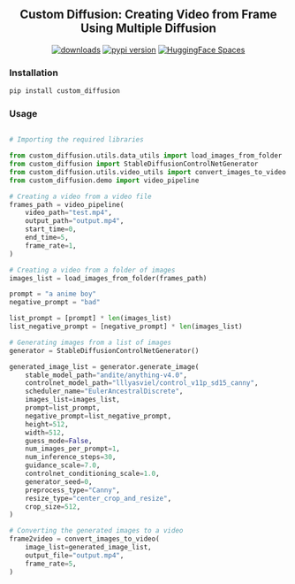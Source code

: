 <div align="center">
<h2>
Custom Diffusion: Creating Video from Frame Using Multiple Diffusion
</h2>
<div>
    <a href="https://pepy.tech/project/custom_diffusion"><img src="https://pepy.tech/badge/custom_diffusion" alt="downloads"></a>
    <a href="https://badge.fury.io/py/custom_diffusion"><img src="https://badge.fury.io/py/custom_diffusion.svg" alt="pypi version"></a>
    <a href="https://huggingface.co/spaces/ArtGAN/Stable-Diffusion-ControlNet-WebUI"><img src="https://huggingface.co/datasets/huggingface/badges/raw/main/open-in-hf-spaces-sm.svg" alt="HuggingFace Spaces"></a>
</div>
</div>


### Installation
```bash
pip install custom_diffusion
```

### Usage
```python

# Importing the required libraries

from custom_diffusion.utils.data_utils import load_images_from_folder
from custom_diffusion import StableDiffusionControlNetGenerator
from custom_diffusion.utils.video_utils import convert_images_to_video
from custom_diffusion.demo import video_pipeline

# Creating a video from a video file
frames_path = video_pipeline(
    video_path="test.mp4",
    output_path="output.mp4",
    start_time=0,
    end_time=5,
    frame_rate=1,
)

# Creating a video from a folder of images
images_list = load_images_from_folder(frames_path)

prompt = "a anime boy"
negative_prompt = "bad"

list_prompt = [prompt] * len(images_list)
list_negative_prompt = [negative_prompt] * len(images_list)

# Generating images from a list of images
generator = StableDiffusionControlNetGenerator()

generated_image_list = generator.generate_image(
    stable_model_path="andite/anything-v4.0",
    controlnet_model_path="lllyasviel/control_v11p_sd15_canny",
    scheduler_name="EulerAncestralDiscrete",
    images_list=images_list,
    prompt=list_prompt,
    negative_prompt=list_negative_prompt,
    height=512,
    width=512,
    guess_mode=False,
    num_images_per_prompt=1,
    num_inference_steps=30,
    guidance_scale=7.0,
    controlnet_conditioning_scale=1.0,
    generator_seed=0,
    preprocess_type="Canny",
    resize_type="center_crop_and_resize",
    crop_size=512,
)

# Converting the generated images to a video
frame2video = convert_images_to_video(
    image_list=generated_image_list,
    output_file="output.mp4",
    frame_rate=5,
)
```
